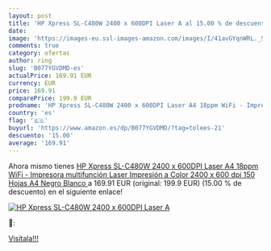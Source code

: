 ```yaml
---
layout: post
title: 'HP Xpress SL-C480W 2400 x 600DPI Laser A al 15.00 % de descuento'
date: 
image: 'https://images-eu.ssl-images-amazon.com/images/I/41avGYqnWRL._SL200_.jpg'
comments: true
category: ofertas
author: ring
slug: 'B077YGVDMD-es'
actualPrice: 169.91 EUR
currency: EUR
price: 169.91
comparePrice: 199.9 EUR
prodname: 'HP Xpress SL-C480W 2400 x 600DPI Laser A4 18ppm WiFi - Impresora multifunción  Laser  Impresión a Color  2400 x 600 dpi  150 Hojas  A4  Negro  Blanco '
country: 'es'
flag: '🇪🇸'
buyurl: 'https://www.amazon.es/dp/B077YGVDMD/?tag=tolees-21'
descuento: '15.00'
average: '169.91'
---
```


Ahora mismo tienes [HP Xpress SL-C480W 2400 x 600DPI Laser A4 18ppm WiFi - Impresora multifunción  Laser  Impresión a Color  2400 x 600 dpi  150 Hojas  A4  Negro  Blanco ](https://www.amazon.es/dp/B077YGVDMD/?tag=tolees-21) a 169.91 EUR (original: 199.9 EUR) (15.00 %  de descuento) en el siguiente enlace!

[![HP Xpress SL-C480W 2400 x 600DPI Laser A](https://images-eu.ssl-images-amazon.com/images/I/41avGYqnWRL._SL200_.jpg)](https://www.amazon.es/dp/B077YGVDMD/?tag=tolees-21)

🔎:


[Visítala!!!](https://www.amazon.es/dp/B077YGVDMD/?tag=tolees-21)
